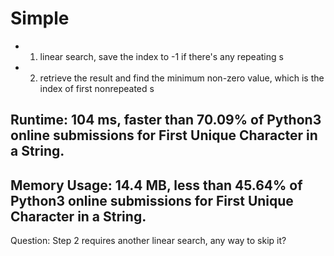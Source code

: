 # Simple

* 1. linear search, save the index to -1 if there's any repeating s

* 2. retrieve the result and find the minimum non-zero value, which is the index of first nonrepeated s


## Runtime: 104 ms, faster than 70.09% of Python3 online submissions for First Unique Character in a String.  
## Memory Usage: 14.4 MB, less than 45.64% of Python3 online submissions for First Unique Character in a String.

Question: Step 2 requires another linear search, any way to skip it?
